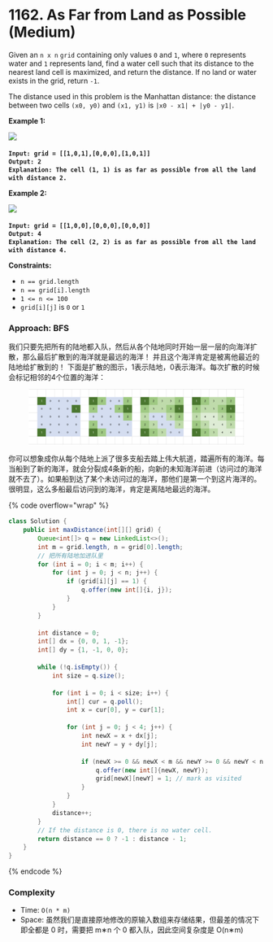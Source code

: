 # 1162. As Far from Land as Possible (Medium)

Given an `n x n` `grid` containing only values `0` and `1`, where `0` represents water and `1` represents land, find a water cell such that its distance to the nearest land cell is maximized, and return the distance. If no land or water exists in the grid, return `-1`.

The distance used in this problem is the Manhattan distance: the distance between two cells `(x0, y0)` and `(x1, y1)` is `|x0 - x1| + |y0 - y1|`.

**Example 1:**

![](https://assets.leetcode.com/uploads/2019/05/03/1336\_ex1.JPG)

<pre><code><strong>Input: grid = [[1,0,1],[0,0,0],[1,0,1]]
</strong><strong>Output: 2
</strong><strong>Explanation: The cell (1, 1) is as far as possible from all the land with distance 2.
</strong></code></pre>

**Example 2:**

![](https://assets.leetcode.com/uploads/2019/05/03/1336\_ex2.JPG)

<pre><code><strong>Input: grid = [[1,0,0],[0,0,0],[0,0,0]]
</strong><strong>Output: 4
</strong><strong>Explanation: The cell (2, 2) is as far as possible from all the land with distance 4.
</strong></code></pre>

**Constraints:**

* `n == grid.length`
* `n == grid[i].length`
* `1 <= n <= 100`
* `grid[i][j]` is `0` or `1`



### Approach: BFS

我们只要先把所有的陆地都入队，然后从各个陆地同时开始一层一层的向海洋扩散，那么最后扩散到的海洋就是最远的海洋！ 并且这个海洋肯定是被离他最近的陆地给扩散到的！ 下面是扩散的图示，1表示陆地，0表示海洋。每次扩散的时候会标记相邻的4个位置的海洋：

<figure><img src="../../../.gitbook/assets/image (186).png" alt=""><figcaption></figcaption></figure>

你可以想象成你从每个陆地上派了很多支船去踏上伟大航道，踏遍所有的海洋。每当船到了新的海洋，就会分裂成4条新的船，向新的未知海洋前进（访问过的海洋就不去了）。如果船到达了某个未访问过的海洋，那他们是第一个到这片海洋的。很明显，这么多船最后访问到的海洋，肯定是离陆地最远的海洋。

{% code overflow="wrap" %}
```java
class Solution {
    public int maxDistance(int[][] grid) {
        Queue<int[]> q = new LinkedList<>();
        int m = grid.length, n = grid[0].length;
        // 把所有陆地加进队里
        for (int i = 0; i < m; i++) {
            for (int j = 0; j < n; j++) {
                if (grid[i][j] == 1) {
                    q.offer(new int[]{i, j});
                }
            }
        }

        int distance = 0;
        int[] dx = {0, 0, 1, -1};
        int[] dy = {1, -1, 0, 0};

        while (!q.isEmpty()) {
            int size = q.size();

            for (int i = 0; i < size; i++) {
                int[] cur = q.poll();
                int x = cur[0], y = cur[1];

                for (int j = 0; j < 4; j++) {
                    int newX = x + dx[j];
                    int newY = y + dy[j];

                    if (newX >= 0 && newX < m && newY >= 0 && newY < n && grid[newX][newY] == 0) {
                        q.offer(new int[]{newX, newY});
                        grid[newX][newY] = 1; // mark as visited
                    }
                }
            }
            distance++;
        }
        // If the distance is 0, there is no water cell.
        return distance == 0 ? -1 : distance - 1;
    }
}
```
{% endcode %}

### Complexity

* Time: `O(n * m)`
* Space: 虽然我们是直接原地修改的原输入数组来存储结果，但最差的情况下即全都是 0 时，需要把 m∗n 个 0 都入队，因此空间复杂度是 O(n∗m)

